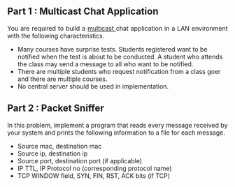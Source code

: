 <h2>Part 1 : Multicast Chat Application</h2>
<p align="justify">You are required to build a <u> multicast </u> chat application in a LAN environment with the following
characteristics.</p>
<p align="justify">
<ul>
  <li>
  Many courses have surprise tests. Students registered want to be notified when the test is about to
be conducted. A student who attends the class may send a message to all who want to be notified.</li>
<li>There are multiple students who request notification from a class goer and there are multiple
courses.</li>
<li>No central server should be used in implementation.</li>
</ul>
</p>

<h2>Part 2 : Packet Sniffer</h2>
<p align="justify">In this problem, implement a program that reads every message received by your system and prints
the following information to a file for each message.</p>
<p align="justify">
<ul>
  <li>Source mac, destination mac</li>
  <li>Source ip, destination ip</li>
  <li>Source port, destination port (if applicable)</li>
  <li>IP TTL, IP Protocol no (corresponding protocol name)</li> 
  <li>TCP WINDOW field, SYN, FIN, RST, ACK bits (if TCP)</li>
</ul>
</p>

